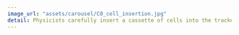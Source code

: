 ```yaml
---
image_url: "assets/carousel/C0_cell_insertion.jpg"
detail: Physicists carefully insert a cassette of cells into the tracker
---
```

